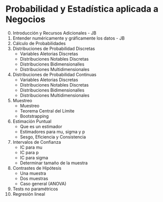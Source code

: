 # Probabilidad y Estadística aplicada a Negocios

0. Introducción y Recursos Adicionales - JB
1. Entender numéricamente y gráficamente los datos - JB
2. Cálculo de Probabilidades
3. Distribuciones de Probabilidad Discretas
   * Variables Aletorias Discretas
   * Distribuciones Notables Discretas
   * Distribuciones Bidimensionalles
   * Distribuciones Multidimensionales
4. Distribuciones de Probabilidad Continuas
   * Variables Aletorias Discretas
   * Distribuciones Notables Discretas
   * Distribuciones Bidimensionalles
   * Distribuciones Multidimensionales
5. Muestreo
   * Muestreo
   * Teorema Central del Límite
   * Bootstrapping
6. Estimación Puntual
   * Que es un estimador
   * Estimadores para mu, sigma y p
   * Sesgo, Eficiencia y Consistencia
7. Intervalos de Confianza 
   * IC para mu
   * IC para p
   * IC para sigma
   * Determinar tamaño de la muestra
8. Contrastes de Hipótesis
   * Una muestra
   * Dos muestras
   * Caso general (ANOVA)
9. Tests no paramétricos
10. Regresión lineal
